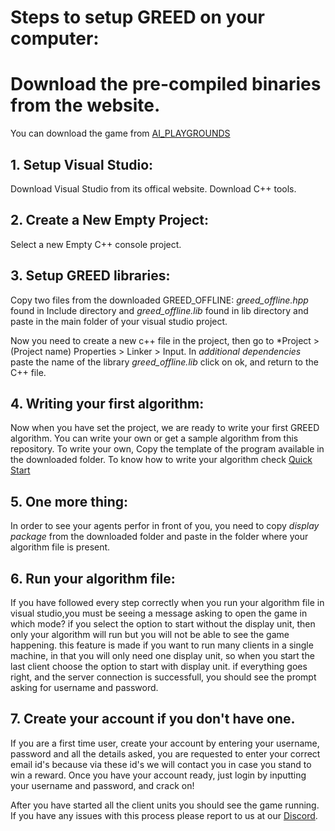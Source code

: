 # Steps to setup GREED on your computer:
# Download the pre-compiled binaries from the website.

You can download the game from [AI_PLAYGROUNDS](https://aiplaygrounds.in)
## 1. Setup Visual Studio:
Download Visual Studio from its offical website. Download C++ tools.

## 2. Create a New Empty Project:
Select a new Empty C++ console project.

## 3. Setup GREED libraries:
Copy two files from the downloaded GREED_OFFLINE: *greed_offline.hpp* found in Include directory and *greed_offline.lib* found in lib directory and paste in the main folder of your visual studio project.

Now you need to create a new c++ file in the project, then go to *Project > (Project name) Properties > Linker > Input.
In *additional dependencies* paste the name of the library *greed_offline.lib* click on ok, and return to the C++ file.

## 4. Writing your first algorithm:
Now when you have set the project, we are ready to write your first GREED algorithm. You can write your own or get a sample algorithm from this repository.
To write your own, Copy the template of the program available in the downloaded folder. To know how to write your algorithm check [Quick Start](quick_start.md)

## 5. One more thing:
In order to see your agents perfor in front of you, you need to copy *display package* from the downloaded folder and paste in the folder where your algorithm file is present.

## 6. Run your algorithm file:
If you have followed every step correctly when you run your algorithm file in visual studio,you must be seeing a message asking to open the game in which mode?
if you select the option to start without the display unit, then only your algorithm will run but you will not be able to see the game happening. this feature is made if you want to 
run many clients in a single machine, in that you will only need one display unit, so when you start the last client choose the option to start with display unit.
if everything goes right, and the server connection is successfull, you should see the prompt asking for username and password.

## 7. Create your account if you don't have one.
If you are a first time user, create your account by entering your username, password and all the details asked, you are requested to enter your correct email id's because via these id's we will contact
you in case you stand to win a reward. Once you have your account ready, just login by inputting your username and password, and crack on!

After you have started all the client units you should see the game running.
If you have any issues with this process please report to us at our [Discord](https://discord.gg/2CBeaMAAay).

